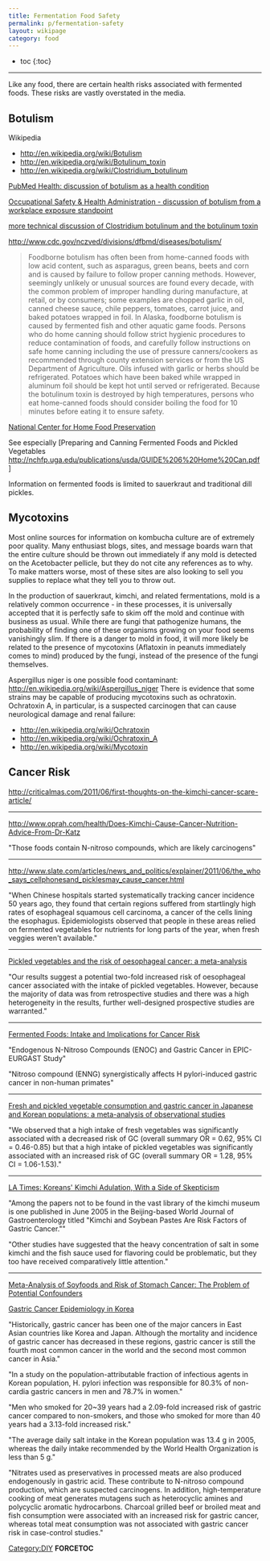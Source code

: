 ```yaml
---
title: Fermentation Food Safety
permalink: p/fermentation-safety
layout: wikipage
category: food
---
```


* toc
{:toc}

----

Like any food, there are certain health risks associated with fermented foods. These risks are vastly overstated in the media.

Botulism
--------

Wikipedia

-   <http://en.wikipedia.org/wiki/Botulism>
-   <http://en.wikipedia.org/wiki/Botulinum_toxin>
-   <http://en.wikipedia.org/wiki/Clostridium_botulinum>

[PubMed Health: discussion of botulism as a health condition](http://www.ncbi.nlm.nih.gov/pubmedhealth/PMH0001624/)

[Occupational Safety & Health Administration - discussion of botulism from a workplace exposure standpoint](http://www.osha.gov/SLTC/botulism/index.html)

[more technical discussion of Clostridium botulinum and the botulinum toxin](http://textbookofbacteriology.net/themicrobialworld/Botulism.htmlA)

<http://www.cdc.gov/nczved/divisions/dfbmd/diseases/botulism/>

> Foodborne botulism has often been from home-canned foods with low acid content, such as asparagus, green beans, beets and corn and is caused by failure to follow proper canning methods. However, seemingly unlikely or unusual sources are found every decade, with the common problem of improper handling during manufacture, at retail, or by consumers; some examples are chopped garlic in oil, canned cheese sauce, chile peppers, tomatoes, carrot juice, and baked potatoes wrapped in foil. In Alaska, foodborne botulism is caused by fermented fish and other aquatic game foods. Persons who do home canning should follow strict hygienic procedures to reduce contamination of foods, and carefully follow instructions on safe home canning including the use of pressure canners/cookers as recommended through county extension services or from the US Department of Agriculture. Oils infused with garlic or herbs should be refrigerated. Potatoes which have been baked while wrapped in aluminum foil should be kept hot until served or refrigerated. Because the botulinum toxin is destroyed by high temperatures, persons who eat home-canned foods should consider boiling the food for 10 minutes before eating it to ensure safety.

[National Center for Home Food Preservation](http://nchfp.uga.edu/)

See especially \[Preparing and Canning Fermented Foods and Pickled Vegetables <http://nchfp.uga.edu/publications/usda/GUIDE%206%20Home%20Can.pdf>\]

Information on fermented foods is limited to sauerkraut and traditional dill pickles.

Mycotoxins
----------

Most online sources for information on kombucha culture are of extremely poor quality. Many enthusiast blogs, sites, and message boards warn that the entire culture should be thrown out immediately if any mold is detected on the Acetobacter pellicle, but they do not cite any references as to why. To make matters worse, most of these sites are also looking to sell you supplies to replace what they tell you to throw out.

In the production of sauerkraut, kimchi, and related fermentations, mold is a relatively common occurrence - in these processes, it is universally accepted that it is perfectly safe to skim off the mold and continue with business as usual. While there are fungi that pathogenize humans, the probability of finding one of these organisms growing on your food seems vanishingly slim. If there is a danger to mold in food, it will more likely be related to the presence of mycotoxins (Aflatoxin in peanuts immediately comes to mind) produced by the fungi, instead of the presence of the fungi themselves.

Aspergillus niger is one possible food contaminant: <http://en.wikipedia.org/wiki/Aspergillus_niger> There is evidence that some strains may be capable of producing mycotoxins such as ochratoxin. Ochratoxin A, in particular, is a suspected carcinogen that can cause neurological damage and renal failure:

-   <http://en.wikipedia.org/wiki/Ochratoxin>
-   <http://en.wikipedia.org/wiki/Ochratoxin_A>
-   <http://en.wikipedia.org/wiki/Mycotoxin>

Cancer Risk
-----------

<http://criticalmas.com/2011/06/first-thoughts-on-the-kimchi-cancer-scare-article/>

------------------------------------------------------------------------

<http://www.oprah.com/health/Does-Kimchi-Cause-Cancer-Nutrition-Advice-From-Dr-Katz>

"Those foods contain N-nitroso compounds, which are likely carcinogens"

------------------------------------------------------------------------

<http://www.slate.com/articles/news_and_politics/explainer/2011/06/the_who_says_cellphonesand_picklesmay_cause_cancer.html>

"When Chinese hospitals started systematically tracking cancer incidence 50 years ago, they found that certain regions suffered from startlingly high rates of esophageal squamous cell carcinoma, a cancer of the cells lining the esophagus. Epidemiologists observed that people in these areas relied on fermented vegetables for nutrients for long parts of the year, when fresh veggies weren't available."

------------------------------------------------------------------------

[Pickled vegetables and the risk of oesophageal cancer: a meta-analysis](http://www.nature.com/bjc/journal/v101/n9/full/6605372a.html)

"Our results suggest a potential two-fold increased risk of oesophageal cancer associated with the intake of pickled vegetables. However, because the majority of data was from retrospective studies and there was a high heterogeneity in the results, further well-designed prospective studies are warranted."

------------------------------------------------------------------------

[Fermented Foods: Intake and Implications for Cancer Risk](http://www.aicr.org/assets/docs/pdf/research/rescon2013/lampe-fermented-foods.pdf)

"Endogenous N-Nitroso Compounds (ENOC) and Gastric Cancer in EPIC-EURGAST Study"

"Nitroso compound (ENNG) synergistically affects H pylori-induced gastric cancer in non-human primates"

------------------------------------------------------------------------

[Fresh and pickled vegetable consumption and gastric cancer in Japanese and Korean populations: a meta-analysis of observational studies](http://www.ncbi.nlm.nih.gov/pubmed/19860848)

"We observed that a high intake of fresh vegetables was significantly associated with a decreased risk of GC (overall summary OR = 0.62, 95% CI = 0.46-0.85) but that a high intake of pickled vegetables was significantly associated with an increased risk of GC (overall summary OR = 1.28, 95% CI = 1.06-1.53)."

------------------------------------------------------------------------

[LA Times: Koreans' Kimchi Adulation, With a Side of Skepticism](http://articles.latimes.com/2006/may/21/world/fg-kimchi21)

"Among the papers not to be found in the vast library of the kimchi museum is one published in June 2005 in the Beijing-based World Journal of Gastroenterology titled "Kimchi and Soybean Pastes Are Risk Factors of Gastric Cancer.""

"Other studies have suggested that the heavy concentration of salt in some kimchi and the fish sauce used for flavoring could be problematic, but they too have received comparatively little attention."

------------------------------------------------------------------------

[Meta-Analysis of Soyfoods and Risk of Stomach Cancer: The Problem of Potential Confounders](http://cebp.aacrjournals.org/content/9/10/1051.longA)

[Gastric Cancer Epidemiology in Korea](http://www.ncbi.nlm.nih.gov/pmc/articles/PMC3204471/)

"Historically, gastric cancer has been one of the major cancers in East Asian countries like Korea and Japan. Although the mortality and incidence of gastric cancer has decreased in these regions, gastric cancer is still the fourth most common cancer in the world and the second most common cancer in Asia."

"In a study on the population-attributable fraction of infectious agents in Korean population, H. pylori infection was responsible for 80.3% of non-cardia gastric cancers in men and 78.7% in women."

"Men who smoked for 20~39 years had a 2.09-fold increased risk of gastric cancer compared to non-smokers, and those who smoked for more than 40 years had a 3.13-fold increased risk."

"The average daily salt intake in the Korean population was 13.4 g in 2005, whereas the daily intake recommended by the World Health Organization is less than 5 g."

"Nitrates used as preservatives in processed meats are also produced endogenously in gastric acid. These contribute to N-nitroso compound production, which are suspected carcinogens. In addition, high-temperature cooking of meat generates mutagens such as heterocyclic amines and polycyclic aromatic hydrocarbons. Charcoal grilled beef or broiled meat and fish consumption were associated with an increased risk for gastric cancer, whereas total meat consumption was not associated with gastric cancer risk in case-control studies."

[Category:DIY](/Category:DIY "wikilink") __FORCETOC__
